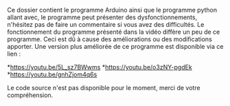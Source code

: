 Ce dossier contient le programme Arduino ainsi que le programme python allant avec, le programme peut présenter des dysfonctionnements, n'hésitez pas de faire un commentaire si vous avez des difficultés.
Le fonctionnement du programme présenté dans la vidéo diffère un peu de ce programme. Ceci est dû à cause des améliorations ou des modifications apporter. 
Une version plus améliorée de ce programme est disponible via ce lien : 

*https://youtu.be/5L_sz7BWwms
*https://youtu.be/o3zNY-pgdEk
*https://youtu.be/gnhZjom4q6s

Le code source n'est pas disponible pour le moment, merci de votre compréhension.
